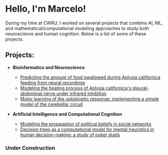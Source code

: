 <h1>Hello, I'm Marcelo!</h1>
During my time at CWRU, I worked on several projects that combine AI, ML, and mathematical/computational modeling approaches to study both neuroscience and human cognition. Below is a list of some of these projects.

<h2> Projects:</h2>

- <b>Bioinformatics and Neuroscience</b>
  - [Predicting the amount of food swallowed during Aplysia californica feeding from neural recordings](https://github.com/MarceloBeramendiCaballero/AplysiaQuantitativeBehavioralPredictions/tree/main)
  - [Modeling the heating process of Aplysia californica's pleural-abdominal nerve under infrared inhibition](https://github.com/MarceloBeramendiCaballero/infrared-neuromodulation-model/tree/main)
  - [Motor learning of the optokinetic response: implementing a simple model of the cerebellar circuit](https://github.com/MarceloBeramendiCaballero/motor-learning-of-optokinetic-response/tree/main)

- <b>Artificial Intelligence and Computational Cognition</b>
  - [Modeling the propagation of political beliefs in social networks](https://github.com/MarceloBeramendiCaballero/belief-propagation-in-social-networks/tree/main)
  - [Decision trees as a computational model for mental heuristics in human decision-making: a study of poker duels](https://github.com/MarceloBeramendiCaballero/decision-trees-in-poker-duels)

<h3> Under Construction</h2>
